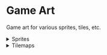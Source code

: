 # Game Art
Game art for various sprites, tiles, etc.

<details>
  <summary>Sprites</summary> 
  
![SantaLeftIdle](https://user-images.githubusercontent.com/115670951/206982047-2d316cdb-4119-4290-a77d-42859fe98582.png)
  
![SantaRightIdle](https://user-images.githubusercontent.com/115670951/206982117-b2f53f33-9d5a-41ed-aff2-5d9d12c1c080.png)

</details>
  
<details>
<summary> Tilemaps
</details>
